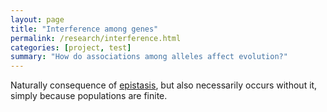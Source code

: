 ```yaml
---
layout: page
title: "Interference among genes"
permalink: /research/interference.html
categories: [project, test]
summary: "How do associations among alleles affect evolution?"
---
```


Naturally consequence of [epistasis](/research/complex.html), but also necessarily occurs without it, simply because populations are finite.